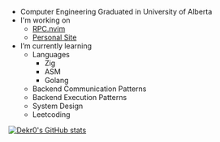 - Computer Engineering Graduated in University of Alberta
- I'm working on
  - [RPC.nvim](https://github.com/Dekr0/RPC.nvim)
  - [Personal Site](https://github.com/Dekr0/dekr0.dev)
- I’m currently learning
  - Languages
    - Zig
    - ASM
    - Golang
  - Backend Communication Patterns
  - Backend Execution Patterns
  - System Design
  - Leetcoding

[![Dekr0's GitHub stats](https://github-readme-stats.vercel.app/api?username=Dekr0)](https://github.com/anuraghazra/github-readme-stats)
 

